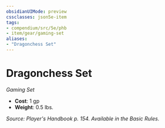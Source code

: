 ```yaml
---
obsidianUIMode: preview
cssclasses: json5e-item
tags:
- compendium/src/5e/phb
- item/gear/gaming-set
aliases: 
- "Dragonchess Set"
---
```

# Dragonchess Set
*Gaming Set*  

- **Cost**: 1 gp
- **Weight**: 0.5 lbs.

*Source: Player's Handbook p. 154. Available in the Basic Rules.*